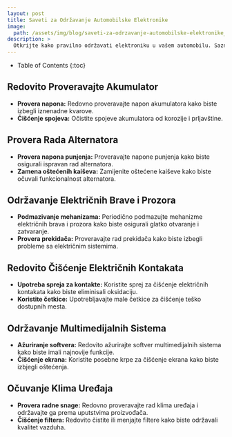 ```yaml
---
layout: post
title: Saveti za Održavanje Automobilske Elektronike
image: 
  path: /assets/img/blog/saveti-za-odrzavanje-automobilske-elektronike_pranje-auta-ba.png
description: >
  Otkrijte kako pravilno održavati elektroniku u vašem automobilu. Saznajte ključne savete kako biste produžili vek trajanja električnih sistema i uređaja.
---
```



- Table of Contents
{:toc}


## Redovito Proveravajte Akumulator

- **Provera napona:** Redovno proveravajte napon akumulatora kako biste izbegli iznenadne kvarove.
- **Čišćenje spojeva:** Očistite spojeve akumulatora od korozije i prljavštine.

## Provera Rada Alternatora

- **Provera napona punjenja:** Proveravajte napone punjenja kako biste osigurali ispravan rad alternatora.
- **Zamena oštećenih kaiševa:** Zamijenite oštećene kaiševe kako biste očuvali funkcionalnost alternatora.

## Održavanje Električnih Brave i Prozora

- **Podmazivanje mehanizama:** Periodično podmazujte mehanizme električnih brava i prozora kako biste osigurali glatko otvaranje i zatvaranje.
- **Provera prekidača:** Proveravajte rad prekidača kako biste izbegli probleme sa električnim sistemima.

## Redovito Čišćenje Električnih Kontakata

- **Upotreba spreja za kontakte:** Koristite sprej za čišćenje električnih kontakata kako biste eliminisali oksidaciju.
- **Koristite četkice:** Upotrebljavajte male četkice za čišćenje teško dostupnih mesta.

## Održavanje Multimedijalnih Sistema

- **Ažuriranje softvera:** Redovito ažurirajte softver multimedijalnih sistema kako biste imali najnovije funkcije.
- **Čišćenje ekrana:** Koristite posebne krpe za čišćenje ekrana kako biste izbjegli oštećenja.

## Očuvanje Klima Uređaja

- **Provera radne snage:** Redovno proveravajte rad klima uređaja i održavajte ga prema uputstvima proizvođača.
- **Čišćenje filtera:** Redovito čistite ili menjajte filtere kako biste održavali kvalitet vazduha.